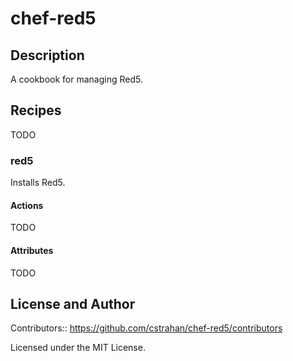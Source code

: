 # chef-red5

## Description

A cookbook for managing Red5.

## Recipes

TODO

### red5

Installs Red5.

#### Actions

TODO

#### Attributes

TODO

## License and Author

Contributors:: https://github.com/cstrahan/chef-red5/contributors

Licensed under the MIT License.
